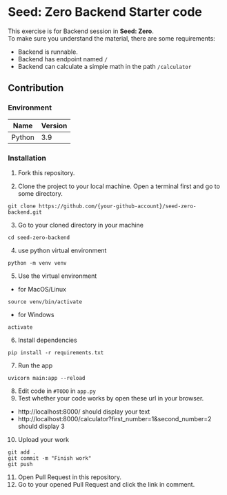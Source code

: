 # Seed: Zero Backend Starter code
This exercise is for Backend session in **Seed: Zero**.   
To make sure you understand the material, there are some requirements:
- Backend is runnable.
- Backend has endpoint named `/`
- Backend can calculate a simple math in the path `/calculator`

## Contribution
### Environment
| Name | Version |
|------|---------|
| Python | 3.9 |

### Installation
1. Fork this repository.

2. Clone the project to your local machine. Open a terminal first and go to some directory.
```
git clone https://github.com/{your-github-account}/seed-zero-backend.git
```
3. Go to your cloned directory in your machine
```
cd seed-zero-backend
```
4. use python virtual environment
```
python -m venv venv
```
5. Use the virtual environment
- for MacOS/Linux
```
source venv/bin/activate
```
- for Windows
```
activate
```
6. Install dependencies
```
pip install -r requirements.txt
```
7. Run the app
```
uvicorn main:app --reload
```
8. Edit code in `#TODO` in `app.py`
9. Test whether your code works by open these url in your browser.
- http://localhost:8000/ should display your text
- http://localhost:8000/calculator?first_number=1&second_number=2 should display 3
10. Upload your work
```
git add .
git commit -m "Finish work"
git push
```
11. Open Pull Request in this repository.
12. Go to your opened Pull Request and click the link in comment.
